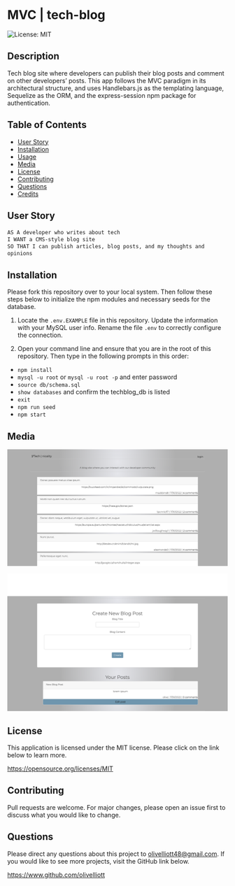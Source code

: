 # MVC | tech-blog
![License: MIT](https://img.shields.io/badge/License-MIT-yellow.svg)

## Description
Tech blog site where developers can publish their blog posts and comment on other developers’ posts. This app follows the MVC paradigm in its architectural structure, and uses Handlebars.js as the templating language, Sequelize as the ORM, and the express-session npm package for authentication.

## Table of Contents
- [User Story](#user-story)
- [Installation](#installation)
- [Usage](#usage)
- [Media](#media)
- [License](#license)
- [Contributing](#contributing)
- [Questions](#questions)
- [Credits](#credits)

## User Story

```
AS A developer who writes about tech
I WANT a CMS-style blog site
SO THAT I can publish articles, blog posts, and my thoughts and opinions
```

## Installation

Please fork this repository over to your local system. Then follow these steps below to initialize the npm modules and necessary seeds for the database.

1. Locate the `.env.EXAMPLE` file in this repository. Update the information with your MySQL user info. Rename the file `.env` to correctly configure the connection.

2. Open your command line and ensure that you are in the root of this repository. Then type in the following prompts in this order:

- `npm install`
- `mysql -u root` or `mysql -u root -p` and enter password
- `source db/schema.sql`
- `show databases` and confirm the techblog_db is listed
- `exit`
- `npm run seed`
- `npm start`

## Media

![Homepage](./media/technicality.png)

![Dashboard](./media/dashboard.png)

## License
This application is licensed under the MIT license. Please click on the link below to learn more.

https://opensource.org/licenses/MIT

## Contributing

Pull requests are welcome. For major changes, please open an issue first to discuss what you would like to change.

## Questions

Please direct any questions about this project to olivelliott48@gmail.com. If you would like to see more projects, visit the GitHub link below.

https://www.github.com/olivelliott